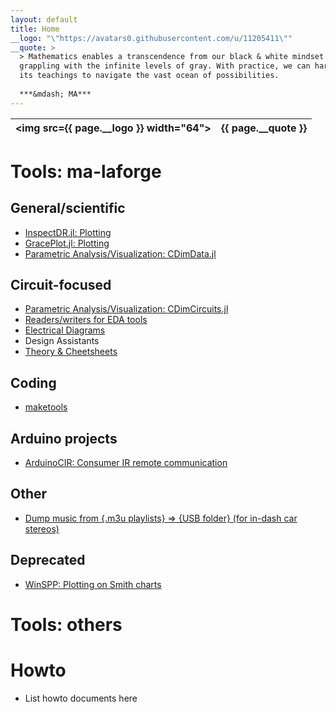 ```yaml
---
layout: default
title: Home
__logo: "\"https://avatars0.githubusercontent.com/u/11205411\""
__quote: >
  > Mathematics enables a transcendence from our black & white mindset by
  grappling with the infinite levels of gray. With practice, we can harness
  its teachings to navigate the vast ocean of possibilities.
  
  ***&mdash; MA***
---
```


| <img src={{ page.__logo }} width="64"> | {{ page.__quote }} |
| :---: | :--- |


# Tools: ma-laforge

## General/scientific
 - [InspectDR.jl: Plotting](https://github.com/ma-laforge/InspectDR.jl)
 - [GracePlot.jl: Plotting](https://github.com/ma-laforge/GracePlot.jl)
 - [Parametric Analysis/Visualization: CDimData.jl](https://github.com/ma-laforge/CMDimData.jl)

## Circuit-focused
 - [Parametric Analysis/Visualization: CDimCircuits.jl](https://github.com/ma-laforge/CMDimCircuits.jl)
 - [Readers/writers for EDA tools](info/edatools)
 - [Electrical Diagrams](https://github.com/ma-laforge/ElectricalDiagrams)
 - Design Assistants
 - [Theory & Cheetsheets](https://github.com/ma-laforge/DocsLaTeX_Electrical)

## Coding
 - [maketools](https://github.com/ma-laforge/maketools)

## Arduino projects
 - [ArduinoCIR: Consumer IR remote communication](https://github.com/ma-laforge/ArduinoCIR)

## Other
 - [Dump music from {.m3u playlists} &rArr; {USB folder} (for in-dash car stereos)]()

## Deprecated
 - [WinSPP: Plotting on Smith charts](https://github.com/ma-laforge/WinSPP)

# Tools: others

# Howto
 - List howto documents here


